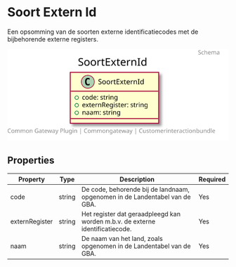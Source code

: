 # Soort Extern Id

Een opsomming van de soorten externe identificatiecodes met de bijbehorende externe registers.



![Class Diagram](docs/schema/klant.soortExternId.svg)

## Properties

| Property | Type | Description | Required |
|----------|------|-------------|----------|
| code | string | De code, behorende bij de landnaam, opgenomen in de Landentabel van de GBA. | Yes |
| externRegister | string | Het register dat geraadpleegd kan worden m.b.v. de externe identificatiecode. | Yes |
| naam | string | De naam van het land, zoals opgenomen in de Landentabel van de GBA. | Yes |
